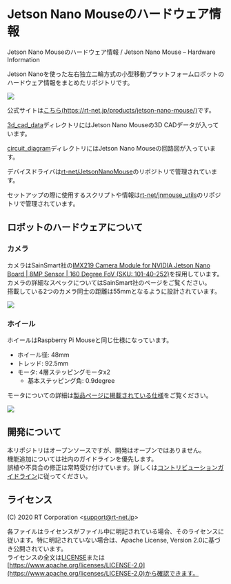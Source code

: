 # Jetson Nano Mouseのハードウェア情報

Jetson Nano Mouseのハードウェア情報 / Jetson Nano Mouse – Hardware Information

Jetson Nanoを使った左右独立二輪方式の小型移動プラットフォームロボットのハードウェア情報をまとめたリポジトリです。

![](https://rt-net.github.io/images/jetson-nano-mouse/jnmouse_step_cad.png)

公式サイトは[こちら(https://rt-net.jp/products/jetson-nano-mouse/)](https://rt-net.jp/products/jetson-nano-mouse/)です。

[3d_cad_data](./3d_cad_data)ディレクトリにはJetson Nano Mouseの3D CADデータが入っています。

[circuit_diagram](./circuit_diagram)ディレクトリにはJetson Nano Mouseの回路図が入っています。

デバイスドライバは[rt-net/JetsonNanoMouse](https://github.com/rt-net/JetsonNanoMouse)のリポジトリで管理されています。

セットアップの際に使用するスクリプトや情報は[rt-net/jnmouse_utils](https://github.com/rt-net/jnmouse_utils)のリポジトリで管理されています。

## ロボットのハードウェアについて

### カメラ

カメラはSainSmart社の[IMX219 Camera Module for NVIDIA Jetson Nano Board | 8MP Sensor | 160 Degree FoV (SKU: 101-40-252)](https://www.sainsmart.com/products/sainsmart-imx219-camera-module-for-nvidia-jetson-nano-board-8mp-sensor-160-degree-fov)を採用しています。  
カメラの詳細なスペックについてはSainSmart社のページをご覧ください。  
搭載している2つのカメラ同士の距離は55mmとなるように設計されています。

![](https://rt-net.github.io/images/jetson-nano-mouse/jnmouse_dual_camera.png)

### ホイール

ホイールはRaspberry Pi Mouseと同じ仕様になっています。

* ホイール径: 48mm
* トレッド: 92.5mm
* モータ: 4層ステッピングモータx2
    * 基本ステッピング角: 0.9degree

モータについての詳細は[製品ページに掲載されている仕様](https://rt-net.jp/products/jetson-nano-mouse/#specifications)をご覧ください。

![](https://rt-net.github.io/images/jetson-nano-mouse/drawing_jnmouse_wheel.png)

## 開発について

本リポジトリはオープンソースですが、開発はオープンではありません。  
機能追加については社内のガイドラインを優先します。  
誤植や不具合の修正は常時受け付けています。詳しくは[コントリビューションガイドライン](https://github.com/rt-net/.github/blob/master/CONTRIBUTING.md)に従ってください。

## ライセンス

(C) 2020 RT Corporation \<support@rt-net.jp\>

各ファイルはライセンスがファイル中に明記されている場合、そのライセンスに従います。特に明記されていない場合は、Apache License, Version 2.0に基づき公開されています。  
ライセンスの全文は[LICENSE](./LICENSE)または[https://www.apache.org/licenses/LICENSE-2.0](https://www.apache.org/licenses/LICENSE-2.0)から確認できます。
